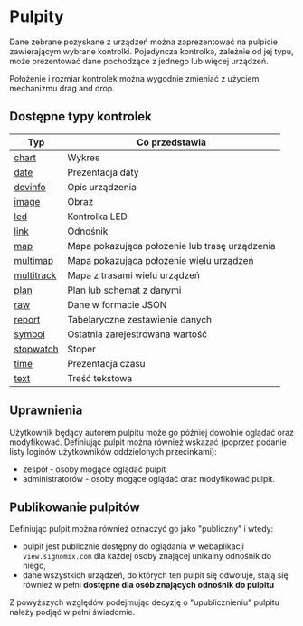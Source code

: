 # Pulpity

Dane zebrane pozyskane z urządzeń można zaprezentować na pulpicie zawierającym wybrane kontrolki. Pojedyncza kontrolka, 
zależnie od jej typu, może prezentować dane pochodzące z jednego lub więcej urządzeń.

Położenie i rozmiar kontrolek można wygodnie zmieniać z użyciem mechanizmu drag and drop.

## Dostępne typy kontrolek

|Typ|Co przedstawia|
|---|---|
|[chart](widget-chart.md)|Wykres|
|[date](widget-date.md)|Prezentacja daty|
|[devinfo](widget-devinfo.md)|Opis urządzenia|
|[image](widget-image.md)|Obraz|
|[led](widget-led.md)|Kontrolka LED| 
|[link](widget-link.md)|Odnośnik|
|[map](widget-map.md)|Mapa pokazująca położenie lub trasę urządzenia|
|[multimap](widget-multimap.md)|Mapa pokazująca położenie wielu urządzeń|
|[multitrack](widget-multitrack)|Mapa z trasami wielu urządzeń|
|[plan](widget-plan.md)|Plan lub schemat z danymi|
|[raw](widget-raw.md)|Dane w formacie JSON|
|[report](widget-report.md)|Tabelaryczne zestawienie danych|
|[symbol](widget-symbol.md)|Ostatnia zarejestrowana wartość|
|[stopwatch](widget-stopwatch.md)|Stoper|
|[time](widget-time.md)|Prezentacja czasu|
|[text](widget-text.md)|Treść tekstowa|

## Uprawnienia

Użytkownik będący autorem pulpitu może go później dowolnie oglądać oraz modyfikować. Definiując pulpit można również 
wskazać (poprzez podanie listy loginów użytkowników oddzielonych przecinkami):

- zespół - osoby mogące oglądać pulpit
- administratorów - osoby mogące oglądać oraz modyfikować pulpit.

## Publikowanie pulpitów

Definiując pulpit można również oznaczyć go jako "publiczny" i wtedy:

- pulpit jest publicznie dostępny do oglądania w webaplikacji `view.signomix.com` dla każdej osoby znającej unikalny odnośnik do niego,
- dane wszystkich urządzeń, do których ten pulpit się odwołuje, stają się również w pełni **dostępne dla osób znających odnośnik do pulpitu**

Z powyższych względów podejmując decyzję o "upublicznieniu" pulpitu należy podjąć w pełni świadomie.


